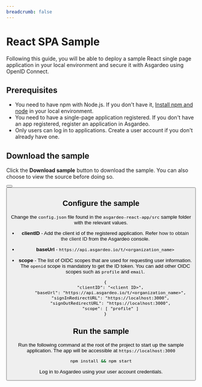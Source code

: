 ```yaml
---
breadcrumb: false
---
```


# React SPA Sample

Following this guide, you will be able to deploy a sample React single page application in your local environment and secure it with Asgardeo using OpenID Connect.

## Prerequisites

- You need to have npm with Node.js. If you don't have it, [Install npm and node](https://www.npmjs.com/get-npm) in your local environment.
- You need to have a single-page application registered. If you don't have an app registered, <a :href="$withBase('/guides/applications/register-single-page-app/')">register an application</a> in Asgardeo.
- Only <a :href="$withBase('/guides/users/manage-customers/')">users</a> can log in to applications. <a :href="$withBase('/guides/users/manage-customers/#onboard-customer-user')">Create a user account</a> if you don't already have one.

## Download the sample

Click the **Download sample** button to download the sample. You can also choose to view the source before doing so.

<Button
    buttonType='grey-outlined-icon'
    displayType='inline-button'
    buttonText='Download sample'
    startIconPath='images/technologies/react-logo.svg'
    endIconPath='icons/downloadIcon.svg'
    externalLink='https://github.com/asgardeo/asgardeo-auth-react-sdk/releases/latest/download/asgardeo-react-app.zip'
    v-bind:openInNewTab='true'
/>
<Button
    buttonType='grey-outlined-icon'
    displayType='inline-button'
    buttonText='View source'
    endIconPath='images/technologies/github-logo.svg'
    externalLink='https://github.com/asgardeo/asgardeo-auth-react-sdk/tree/main/samples/asgardeo-react-app'
    v-bind:openInNewTab='true'
/>

## Configure the sample

Change the `config.json` file found in the `asgardeo-react-app/src` sample folder with the relevant values.

- **clientID** - Add the client id of the registered application. Refer <a :href="$withBase('/guides/authentication/oidc/discover-oidc-configs/#obtain-client-id')">how to obtain the client ID</a> from the Asgardeo console.

- **baseUrl** - `https://api.asgardeo.io/t/<organization_name>`

- **scope** - The list of OIDC scopes that are used for requesting user information. The ``openid`` scope is mandatory to get the ID token. You can add other OIDC scopes such as ``profile`` and ``email``.
    ``` json{2,3,6} no-line-numbers
    {
        "clientID": "<client ID>",
        "baseUrl": "https://api.asgardeo.io/t/<organization_name>",
        "signInRedirectURL": "https://localhost:3000",
        "signOutRedirectURL": "https://localhost:3000",
        "scope": [ "profile" ]
    }
    ```

## Run the sample

Run the following command at the root of the project to start up the sample application. The app will be accessible at `https://localhost:3000`

```bash no-line-numbers
npm install && npm start
```

Log in to Asgardeo using your user account credentials.


